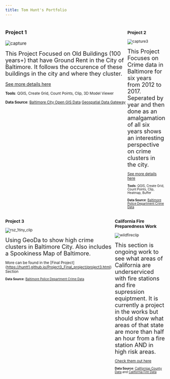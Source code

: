 ```yaml
---
title: Tom Hunt's Portfolio
---
```


<div style="display:table-row; width:100%; table-layout: fixed">
<div style="display: table-cell; width:420px; margin-right:3px" markdown="1">
  
### Project 1


![capture](https://user-images.githubusercontent.com/42807766/49518683-3d65b700-f86d-11e8-9cb6-217a7cde5086.PNG)

 
<font size="4"> This Project Focused on Old Buildings (100 years+) that have Ground Rent in the City of Baltimore. It follows the occurence of these buildings in the city and where they cluster. </font>

[See more details here](https://huntt1.github.io/Project1_BaltMap/project1.html)



   
    
<small>__Tools__: QGIS, Create Grid, Count Points, Clip, 3D Model Viewer              </small>

<small>__Data Source__: [Baltimore City Open GIS Data](http://gis-baltimore.opendata.arcgis.com/) [Geospatial Data Gateway](https://gdg.sc.egov.usda.gov/)



</div>

<div style="display: table-cell; width:420px" markdown="1">

### Project 2

![capture3](https://user-images.githubusercontent.com/42807766/49520693-d0085500-f871-11e8-9a3c-d1c09edb3cac.PNG)


<font size="4"> This Project Focuses on Crime data in Baltimore for six years from 2012 to 2017. Seperated by year and then done as an amalgamation of all six years shows an interesting perspective on crime clusters in the city. </font>

[See more details here](https://huntt1.github.io/Project2_BaltMap/Project2.html)

<small>__Tools__: QGIS, Create Grid, Count Points, Clip, Heatmap, Buffer            </small>

<small>__Data Source__: [Baltimore Police Department Crime Data](https://www.baltimorepolice.org/crime-stats/crime-map-data-stats)     </small>


</div>
</div>
<!--This is the second row of projects -->
<div style="display:table-row; width:100%; table-layout: fixed">
<div style="display: table-cell; width:420px; margin-right:3px" markdown="1">

### Project 3 


![rsz_1tiny_clip](https://user-images.githubusercontent.com/42807766/49699679-2cd17b80-fba2-11e8-8619-c7629f9576cb.jpg)


<font size="4"> Using GeoDa to show high crime clusters in Baltimore City. Also includes a Spookiness Map of Baltimore. </font>
  
 More can be found in the [Final Project] (https://huntt1.github.io/Project3_Final_project/project3.html)  Section 


<small>__Data Source__: [Baltimore Police Department Crime Data](https://www.baltimorepolice.org/crime-stats/crime-map-data-stats)     </small>

</div>

<div style="display: table-cell; width:420px" markdown="1">

### California Fire Preparedness Work
![wildfireclip](https://user-images.githubusercontent.com/42807766/49682775-2222c380-fa88-11e8-8bc5-c81cd288f3c6.PNG)


<font size="4"> This section is ongoing work to see what areas of California are underserviced with fire stations and fire supression equiptment. It is currently a project in the works but should show what areas of that state are more than half an hour from a fire station AND in high risk areas. </font>

[Check them out here](https://huntt1.github.io/Project4/Project4.html)  



<small>__Data Source__: [Californias County Data](http://frap.fire.ca.gov/data/frapgisdata-sw-counties_download) and [California Fire Data](http://frap.fire.ca.gov/data/frapgisdata-sw-fireperimeters_download)     </small>



